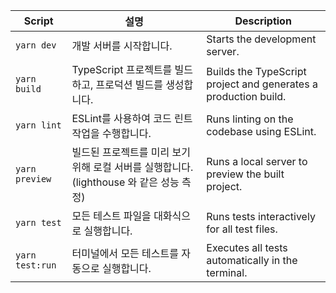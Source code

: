 








| Script         | 설명                                                       | Description                                           |
|----------------|----------------------------------------------------------|-------------------------------------------------------|
| `yarn dev`     | 개발 서버를 시작합니다.                                            | Starts the development server.                        |
| `yarn build`   | TypeScript 프로젝트를 빌드하고, 프로덕션 빌드를 생성합니다.                   | Builds the TypeScript project and generates a production build. |
| `yarn lint`    | ESLint를 사용하여 코드 린트 작업을 수행합니다.                            | Runs linting on the codebase using ESLint.            |
| `yarn preview` | 빌드된 프로젝트를 미리 보기 위해 로컬 서버를 실행합니다. (lighthouse 와 같은 성능 측정) | Runs a local server to preview the built project.     |
| `yarn test`    | 모든 테스트 파일을 대화식으로 실행합니다.                                  | Runs tests interactively for all test files.          |
| `yarn test:run`| 터미널에서 모든 테스트를 자동으로 실행합니다.                                | Executes all tests automatically in the terminal.     |